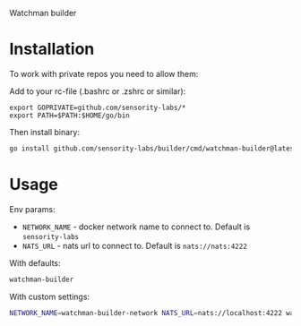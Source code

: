 Watchman builder

# Installation
To work with private repos you need to allow them:

Add to your rc-file (.bashrc or .zshrc or similar):
```shell
export GOPRIVATE=github.com/sensority-labs/*
export PATH=$PATH:$HOME/go/bin
```
Then install binary:
```bash
go install github.com/sensority-labs/builder/cmd/watchman-builder@latest
```

# Usage
Env params:
- `NETWORK_NAME` - docker network name to connect to. Default is `sensority-labs`
- `NATS_URL` - nats url to connect to. Default is `nats://nats:4222`

With defaults:
```bash
watchman-builder
```

With custom settings:
```bash
NETWORK_NAME=watchman-builder-network NATS_URL=nats://localhost:4222 watchman-builder
```